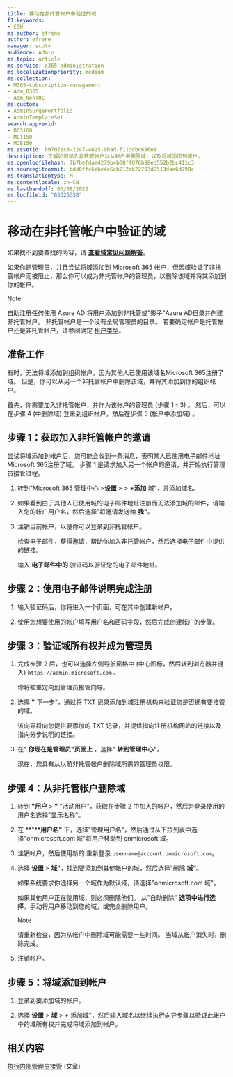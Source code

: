 ```yaml
---
title: 移动在非托管帐户中验证的域
f1.keywords:
- CSH
ms.author: efrene
author: efrene
manager: scotv
audience: Admin
ms.topic: article
ms.service: o365-administration
ms.localizationpriority: medium
ms.collection:
- M365-subscription-management
- Adm_O365
- Adm_NonTOC
ms.custom:
- AdminSurgePortfolio
- AdminTemplateSet
search.appverid:
- BCS160
- MET150
- MOE150
ms.assetid: b9707ec8-2247-4e25-9bad-f11ddbc686e4
description: 了解如何加入非托管帐户以从帐户中删除域，以及将域添加到帐户。
ms.openlocfilehash: 7b7befdae4279b4b08ff076b88ed552b2bc411c3
ms.sourcegitcommit: bdd6ffc6ebe4e6cb212ab22793d9513dae6d798c
ms.translationtype: MT
ms.contentlocale: zh-CN
ms.lasthandoff: 03/08/2022
ms.locfileid: "63326338"
---
```

# <a name="move-a-domain-verified-in-an-unmanaged-account"></a>移动在非托管帐户中验证的域

 如果找不到要查找的内容，请 **[查看域常见问题解答](../setup/domains-faq.yml)**。

如果你是管理员，并且尝试将域添加到 Microsoft 365 帐户，但因域验证了非托管帐户而被阻止，那么你可以成为非托管帐户的管理员，以删除该域并将其添加到你的帐户。

> [!NOTE]
> 自助注册任何使用 Azure AD 将用户添加到非托管或"影子"Azure AD目录并创建非托管帐户。 非托管帐户是一个没有全局管理员的目录。 若要确定帐户是托管帐户还是非托管帐户，请参阅确定 [租户类型](/power-platform/admin/powerapps-gdpr-dsr-guide-systemlogs#determining-tenant-type)。
  
## <a name="before-you-begin"></a>准备工作

有时，无法将域添加到组织帐户，因为其他人已使用该域名Microsoft 365注册了域。 但是，你可以从另一个非托管帐户中删除该域，并将其添加到你的组织帐户。

首先，你需要加入非托管帐户，并作为该帐户的管理员 (步骤 1 - 3) 。 然后，可以在步骤 4 (中删除域) 登录到组织帐户，然后在步骤 5 (帐户中添加域) 。

## <a name="step-1-get-an-invitation-to-join-the-unmanaged-account"></a>步骤 1：获取加入非托管帐户的邀请

尝试将域添加到帐户后，您可能会收到一条消息，表明某人已使用电子邮件地址Microsoft 365注册了域。 步骤 1 是请求加入另一个帐户的邀请，并开始执行管理员接管过程。

1. 转到"Microsoft 365 管理中心 >**设置** >  > **+添加** 域"，并添加域名。

1. 如果看到由于其他人已使用域的电子邮件地址注册而无法添加域的邮件，请输入您的帐户用户名，然后选择"将邀请发送给 **我"**。

1. 注销当前帐户，以便你可以登录到非托管帐户。

    检查电子邮件，获得邀请，帮助你加入非托管帐户，然后选择电子邮件中提供的链接。

    输入 **电子邮件中的** 验证码以验证您的电子邮件地址。

## <a name="step-2-complete-signup-with-email-instructions"></a>步骤 2：使用电子邮件说明完成注册

1. 输入验证码后，你将进入一个页面，可在其中创建新帐户。

2. 使用您想要使用的帐户填写用户名和密码字段，然后完成创建帐户的步骤。

## <a name="step-3-verify-domain-ownership-and-become-the-admin"></a>步骤 3：验证域所有权并成为管理员

1. 完成步骤 2 后，也可以选择左侧导航窗格中 (中心图标，然后转到浏览器并键入) `https://admin.microsoft.com` 。

    你将被重定向到管理员接管向导。

1. 选择 **"** 下一步"，通过将 TXT 记录添加到域注册机构来验证您是否拥有要接管的域。

    该向导将向您提供要添加的 TXT 记录，并提供指向注册机构网站的链接以及指向分步说明的链接。

1. 在" **你现在是管理员"页面上** ，选择" **转到管理中心"**。

    现在，您具有从以前非托管帐户删除域所需的管理员权限。

## <a name="step-4-remove-a-domain-from-the-unmanaged-account"></a>步骤 4：从非托管帐户删除域

1. 转到 **"用户** > **"** "活动用户"，获取在步骤 2 中加入的帐户，然后为登录使用的用户名选择"显示名称"。

1. 在 **"****用户名"** 下，选择"管理用户名"，然后通过从下拉列表中选择"onmicrosoft.com 域"将用户移动到 onmicrosoft 域。

1. 注销帐户，然后使用新的 重新登录 `username@account.onmicrosoft.com`。

1. 选择 **设置** > **域"**，找到要添加到其他帐户的域，然后选择"删除 **域"**。

    如果系统要求你选择另一个域作为默认域，请选择"onmicrosoft.com 域"。

    如果其他用户正在使用域，则必须删除他们。 从"自动删除" **选项中进行选择**，手动将用户移动到您的域，或完全删除用户。

   > [!NOTE]
   > 请重新检查，因为从帐户中删除域可能需要一些时间。 当域从帐户消失时，删除完成。

1. 注销帐户。

## <a name="step-5-add-the-domain-to-your-account"></a>步骤 5：将域添加到帐户

1. 登录到要添加域的帐户。

1. 选择 **设置** > **域** > **+** 添加域"，然后输入域名以继续执行向导步骤以验证此帐户中的域所有权并完成将域添加到帐户。
  
## <a name="related-content"></a>相关内容

[执行内部管理员接管](become-the-admin.md) (文章) 
